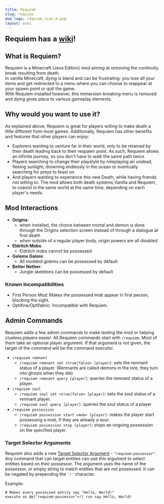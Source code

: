 ```yaml
---
title: Requiem
slug: requiem
mod_logo: requiem_icon_0.png
layout: wiki
---
```


<strong style="font-size: x-large;">Requiem has a [wiki](requiem/landing.html)!</strong>

## What is Requiem?

Requiem is a Minecraft (Java Edition) mod aiming at removing the continuity break resulting from death. <br />
In vanilla Minecraft, dying is bland and can be frustrating: you lose all your items and get redirected
to a menu where you can choose to reappear at your spawn point or quit the game.<br />
With Requiem installed however, this immersion-breaking menu is removed and dying gives place to various gameplay elements.

## Why would you want to use it?

As explained above, Requiem is great for players willing to make death a little different from most games.
Additionally, Requiem has other benefits and features that other players can enjoy:

 - Explorers wanting to venture far in their world, only to be retained by their death leading back to their respawn point. 
   As such, Requiem allows an infinite journey, so you don't have to walk the same path twice.
 - Players searching to change their playstyle by roleplaying an undead, fleeing sunlight, drowning endlessly
   in the ocean or eventually searching for preys to feast on.
 - And players wanting to experience this new Death, while having friends not willing to. 
   The mod allows both death systems,Vanilla and Requiem, to coexist in the same world at the same time, 
   depending on each player's needs.

## Mod Interactions

- **Origins**: 
  - when installed, the choice between mortal and demon is done through the Origins selection screen instead of through a dialogue at first death
  - when outside of a regular player body, origin powers are all disabled
- **Eldritch Mobs**:
  - Eldritch mobs cannot be possessed
- **Golems Galore**:
  - All modded golems can be possessed by default
- **Better Nether**:
  - Jungle skeletons can be possessed by default

### Known Incompatibilities

 - First Person Mod: Makes the possessed mob appear in first person, blocking the sight.
 - Optifine/Optifabric: Incompatible with Requiem.

## Admin Commands

Requiem adds a few admin commands to make testing the mod or helping clueless players easier.
All Requiem commands start with `/requiem`. Most of them take an optional player argument. If that argument is not given, the target of the command will be the command executor.

 - `/requiem remnant`
    - `/requiem remnant set <true|false> [player]`: sets the remnant status of a player. (Remnants are called demons in the lore, they turn into ghosts when they die)
    - `/requiem remnant query [player]`: queries the remnant status of a player.
 - `/requiem soul`
    - `/requiem soul set <true|false> [player]`: sets the soul status of a remnant player.
    - `/requiem soul query [player]`: queries the soul status of a player
 - `/requiem possession`
    - `/requiem possession start <mob> [player]`: makes the player start possessing a mob, if they are already a soul.
    - `/requiem possession stop [player]`: stops an ongoing possession on the specified player.

### Target Selector Arguments
Requiem also adds a new [Target Selector Argument](https://minecraft.gamepedia.com/Commands#Target_selector_arguments) - `"requiem:possessor"`.
Any command that can target entities can use this argument to select entities based on their possessor.
The argument uses the name of the possessor, or empty string to match entities that are not possessed.
It can be negated by prepending the `'!'` character.

Example:
```mcfunction
# Makes every possessed entity say "Hello, World!"
execute as @e["requiem:possessor"=!] run say Hello, World!
```